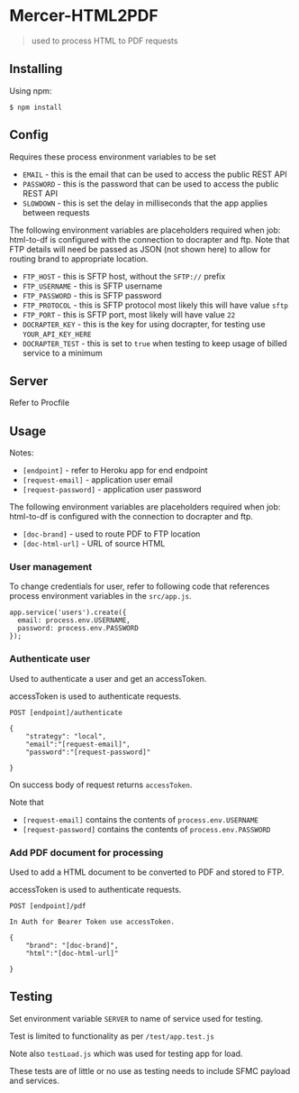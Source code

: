 # Mercer-HTML2PDF

> used to process HTML to PDF requests

## Installing

Using npm:

```
$ npm install
```

## Config

Requires these process environment variables to be set

* `EMAIL` - this is the email that can be used to access the public REST API
* `PASSWORD` - this is the password that can be used to access the public REST API
* `SLOWDOWN` - this is set the delay in milliseconds that the app applies between requests

The following environment variables are placeholders required when job: html-to-df is configured with the connection to docrapter and ftp. Note that FTP details will need be passed as JSON (not shown here) to allow for routing brand to appropriate location.

* `FTP_HOST` - this is SFTP host, without the `SFTP://` prefix
* `FTP_USERNAME` - this is SFTP username
* `FTP_PASSWORD` - this is SFTP password
* `FTP_PROTOCOL` - this is SFTP protocol most likely this will have value `sftp`
* `FTP_PORT` - this is SFTP port, most likely will have value `22`
* `DOCRAPTER_KEY` - this is the key for using docrapter, for testing use `YOUR_API_KEY_HERE`
* `DOCRAPTER_TEST` - this is set to `true` when testing to keep usage of billed service to a minimum

## Server

Refer to Procfile

## Usage

Notes:

* `[endpoint]` - refer to Heroku app for end endpoint
* `[request-email]` - application user email
* `[request-password]` - application user password

The following environment variables are placeholders required when job: html-to-df is configured with the connection to docrapter and ftp.

* `[doc-brand]` - used to route PDF to FTP location
* `[doc-html-url]` - URL of source HTML


### User management

To change credentials for user, refer to following code that references process environment variables in the `src/app.js`.

```
app.service('users').create({
  email: process.env.USERNAME,
  password: process.env.PASSWORD
});
```

### Authenticate user

Used to authenticate a user and get an accessToken.

accessToken is used to authenticate requests.

```
POST [endpoint]/authenticate

{
	"strategy": "local",
	"email":"[request-email]",
	"password":"[request-password]"

}

```

On success body of request returns `accessToken`.

Note that

* `[request-email]` contains the contents of `process.env.USERNAME`
* `[request-password]` contains the contents of `process.env.PASSWORD`

### Add PDF document for processing

Used to add a HTML document to be converted to PDF and stored to FTP.

accessToken is used to authenticate requests.

```
POST [endpoint]/pdf

In Auth for Bearer Token use accessToken.

{
	"brand": "[doc-brand]",
	"html":"[doc-html-url]"

}

```

## Testing

Set environment variable `SERVER` to name of service used for testing.

Test is limited to functionality as per `/test/app.test.js`

Note also `testLoad.js` which was used for testing app for load.

These tests are of little or no use as testing needs to include SFMC payload and services.
